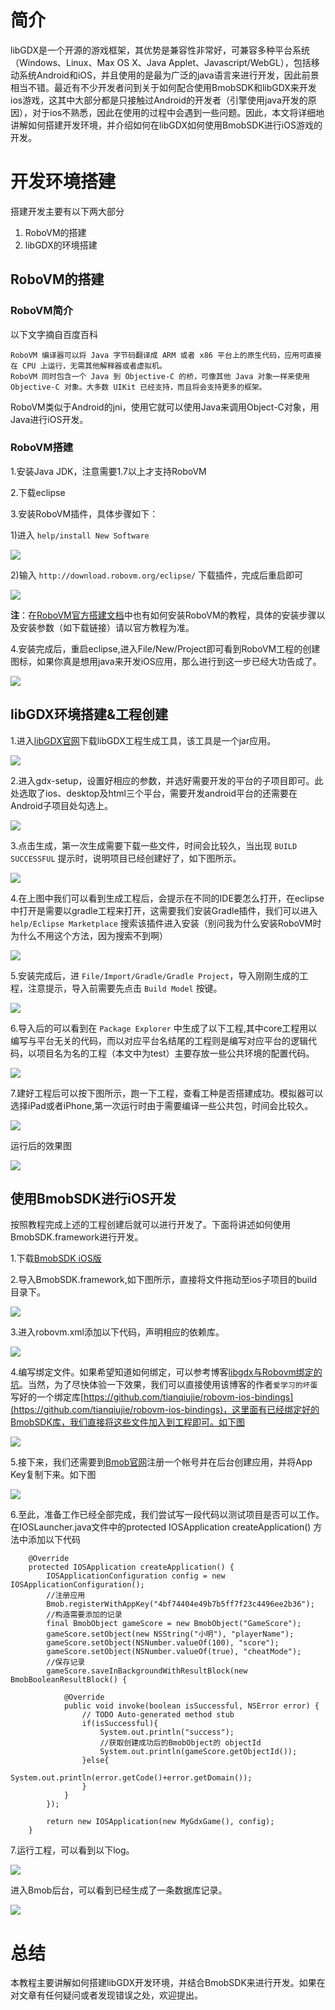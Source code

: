 # 简介

libGDX是一个开源的游戏框架，其优势是兼容性非常好，可兼容多种平台系统（Windows、Linux、Max OS X、Java Applet、Javascript/WebGL），包括移动系统Android和iOS，并且使用的是最为广泛的java语言来进行开发，因此前景相当不错。最近有不少开发者问到关于如何配合使用BmobSDK和libGDX来开发ios游戏，这其中大部分都是只接触过Android的开发者（引擎使用java开发的原因），对于ios不熟悉，因此在使用的过程中会遇到一些问题。因此，本文将详细地讲解如何搭建开发环境，并介绍如何在libGDX如何使用BmobSDK进行iOS游戏的开发。

# 开发环境搭建

搭建开发主要有以下两大部分

1. RoboVM的搭建
2. libGDX的环境搭建


## RoboVM的搭建

### RoboVM简介
以下文字摘自百度百科

```
RoboVM 编译器可以将 Java 字节码翻译成 ARM 或者 x86 平台上的原生代码，应用可直接在 CPU 上运行，无需其他解释器或者虚拟机。
RoboVM 同时包含一个 Java 到 Objective-C 的桥，可像其他 Java 对象一样来使用 Objective-C 对象。大多数 UIKit 已经支持，而且将会支持更多的框架。
```
RoboVM类似于Android的jni，使用它就可以使用Java来调用Object-C对象，用Java进行iOS开发。


### RoboVM搭建
1.安装Java JDK，注意需要1.7以上才支持RoboVM

2.下载eclipse

3.安装RoboVM插件，具体步骤如下：

1)进入 `help/install New Software`

![](image/libGDX_1.jpg)

2)输入 `http://download.robovm.org/eclipse/` 下载插件，完成后重启即可

![](image/libGDX_2.jpg)

**注**：在[RoboVM官方搭建文档](http://docs.robovm.com/getting-started/eclipse.html)中也有如何安装RoboVM的教程，具体的安装步骤以及安装参数（如下载链接）请以官方教程为准。

4.安装完成后，重启eclipse,进入File/New/Project即可看到RoboVM工程的创建图标，如果你真是想用java来开发iOS应用，那么进行到这一步已经大功告成了。

![](image/libGDX_3.jpg)

## libGDX环境搭建&工程创建

1.进入[libGDX官网](http://libgdx.badlogicgames.com/download.html)下载libGDX工程生成工具，该工具是一个jar应用。

![](image/libGDX_4.jpg)

2.进入gdx-setup，设置好相应的参数，并选好需要开发的平台的子项目即可。此处选取了ios、desktop及html三个平台，需要开发android平台的还需要在Android子项目处勾选上。

![](image/libGDX_5.jpg)

3.点击生成，第一次生成需要下载一些文件，时间会比较久，当出现 `BUILD SUCCESSFUL` 提示时，说明项目已经创建好了，如下图所示。

![](image/libGDX_6.jpg)

4.在上图中我们可以看到生成工程后，会提示在不同的IDE要怎么打开，在eclipse中打开是需要以gradle工程来打开，这需要我们安装Gradle插件，我们可以进入 `help/Eclipse Marketplace` 搜索该插件进入安装（别问我为什么安装RoboVM时为什么不用这个方法，因为搜索不到啊）

![](image/libGDX_7.jpg)

5.安装完成后，进 `File/Import/Gradle/Gradle Project`，导入刚刚生成的工程，注意提示，导入前需要先点击 `Build Model` 按键。

![](image/libGDX_8.jpg)

6.导入后的可以看到在 `Package Explorer` 中生成了以下工程,其中core工程用以编写与平台无关的代码，而以对应平台名结尾的工程则是编写对应平台的逻辑代码，以项目名为名的工程（本文中为test）主要存放一些公共环境的配置代码。

![](image/libGDX_9.jpg)

7.建好工程后可以按下图所示，跑一下工程，查看工种是否搭建成功。模拟器可以选择iPad或者iPhone,第一次运行时由于需要编译一些公共包，时间会比较久。

![](image/libGDX_10.jpg)

运行后的效果图

![](image/libGDX_11.jpg)

## 使用BmobSDK进行iOS开发

按照教程完成上述的工程创建后就可以进行开发了。下面将讲述如何使用BmobSDK.framework进行开发。

1.下载[BmobSDK iOS版](http://www.bmob.cn/site/sdk)

2.导入BmobSDK.framework,如下图所示，直接将文件拖动至ios子项目的build目录下。

![](image/libGDX_12.jpg)

3.进入robovm.xml添加以下代码，声明相应的依赖库。

![](image/libGDX_13.jpg)

4.编写绑定文件。如果希望知道如何绑定，可以参考博客[libgdx与Robovm绑定的坑](http://blog.csdn.net/qq634416025/article/details/35543715)。当然，为了尽快体验一下效果，我们可以直接使用该博客的作者`爱学习的坏蛋`写好的一个绑定库[https://github.com/tianqiujie/robovm-ios-bindings](https://github.com/tianqiujie/robovm-ios-bindings)，这里面有已经绑定好的BmobSDK库，我们直接将这些文件加入到工程即可。如下图

![](image/libGDX_14.jpg)

5.接下来，我们还需要到[Bmob官网](http://www.bmob.cn)注册一个帐号并在后台创建应用，并将App Key复制下来。如下图

![](image/libGDX_15.jpg)

6.至此，准备工作已经全部完成，我们尝试写一段代码以测试项目是否可以工作。在IOSLauncher.java文件中的protected IOSApplication createApplication() 方法中添加以下代码

```
    @Override
    protected IOSApplication createApplication() {
        IOSApplicationConfiguration config = new IOSApplicationConfiguration();
        //注册应用
    	Bmob.registerWithAppKey("4bf74404e49b7b5ff7f23c4496ee2b36");
    	//构造需要添加的记录
        final BmobObject gameScore = new BmobObject("GameScore");
        gameScore.setObject(new NSString("小明"), "playerName");
        gameScore.setObject(NSNumber.valueOf(100), "score");
        gameScore.setObject(NSNumber.valueOf(true), "cheatMode");
        //保存记录
        gameScore.saveInBackgroundWithResultBlock(new BmobBooleanResultBlock() {
			
			@Override
			public void invoke(boolean isSuccessful, NSError error) {
				// TODO Auto-generated method stub
				if(isSuccessful){
					System.out.println("success");
					//获取创建成功后的BmobObject的 objectId
					System.out.println(gameScore.getObjectId());
				}else{
					System.out.println(error.getCode()+error.getDomain());
				}
			}
		});
    	
        return new IOSApplication(new MyGdxGame(), config);
    }
```

7.运行工程，可以看到以下log。

![](image/libGDX_16.jpg)

进入Bmob后台，可以看到已经生成了一条数据库记录。

![](image/libGDX_17.jpg)

# 总结
本教程主要讲解如何搭建libGDX开发环境，并结合BmobSDK来进行开发。如果在对文章有任何疑问或者发现错误之处，欢迎提出。
